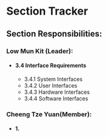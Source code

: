 # Section Tracker
## Section Responsibilities:
### Low Mun Kit (Leader):
- #### 3.4 Interface Requirements 
    - 3.4.1 System Interfaces
    - 3.4.2 User Interfaces
    - 3.4.3 Hardware Interfaces
    - 3.4.4 Software Interfaces

### Cheeng Tze Yuan(Member):
- #### 1. 
